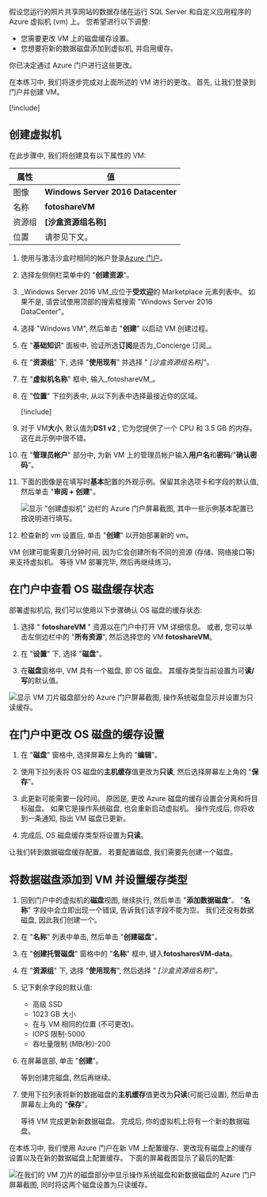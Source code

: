 
假设您运行的照片共享网站的数据存储在运行 SQL Server 和自定义应用程序的 Azure 虚拟机 (vm) 上。 您希望进行以下调整:

- 您需要更改 VM 上的磁盘缓存设置。
- 您想要将新的数据磁盘添加到虚拟机, 并启用缓存。

你已决定通过 Azure 门户进行这些更改。

在本练习中, 我们将逐步完成对上面所述的 VM 进行的更改。 首先, 让我们登录到门户并创建 VM。

[!include[](../../../includes/azure-sandbox-activate.md)]

## <a name="create-a-virtual-machine"></a>创建虚拟机

在此步骤中, 我们将创建具有以下属性的 VM:

| 属性        | 值   |
|-----------------|---------|
| 图像           | **Windows Server 2016 Datacenter** |
| 名称            | **fotoshareVM** |
| 资源组  |   **<rgn>[沙盒资源组名称]</rgn>** |
| 位置        | 请参见下文。 |

1. 使用与激活沙盒时相同的帐户登录[Azure 门户](https://portal.azure.com/learn.docs.microsoft.com?azure-portal=true)。

1. 选择左侧侧栏菜单中的 "**创建资源**"。

1. _Windows Server 2016 VM_应位于**受欢迎**的 Marketplace 元素列表中。 如果不是, 请尝试使用顶部的搜索框搜索 "Windows Server 2016 DataCenter"。

1. 选择 "Windows VM", 然后单击 "**创建**" 以启动 VM 创建过程。

1. 在 "**基础知识**" 面板中, 验证所选**订阅**是否为_Concierge 订阅_。

1. 在 "**资源组**" 下, 选择 "**使用现有**" 并选择 " _<rgn>[沙盒资源组名称]</rgn>_"。

1. 在 "**虚拟机名称**" 框中, 输入_fotoshareVM_。

1. 在 "**位置**" 下拉列表中, 从以下列表中选择最接近你的区域。

    [!include[](../../../includes/azure-sandbox-regions-first-mention-note-friendly.md)]

1. 对于 VM**大小**, 默认值为**DS1 v2** , 它为您提供了一个 CPU 和 3.5 GB 的内存。 这在此示例中很不错。

1. 在 "**管理员帐户**" 部分中, 为新 VM 上的管理员帐户输入**用户名**和**密码**/"**确认密码**"。

1. 下面的图像是在填写时**基本**配置的外观示例。保留其余选项卡和字段的默认值, 然后单击 "**审阅 + 创建**"。

    ![显示 "创建虚拟机" 边栏的 Azure 门户屏幕截图, 其中一些示例基本配置已按说明进行填写。](../media/4-basics-vm.png)

1. 检查新的 vm 设置后, 单击 "**创建**" 以开始部署新的 vm。

VM 创建可能需要几分钟时间, 因为它会创建所有不同的资源 (存储、网络接口等) 来支持虚拟机。 等待 VM 部署完毕, 然后再继续练习。

## <a name="view-os-disk-cache-status-in-the-portal"></a>在门户中查看 OS 磁盘缓存状态

部署虚拟机后, 我们可以使用以下步骤确认 OS 磁盘的缓存状态:

1. 选择 " **fotoshareVM** " 资源以在门户中打开 VM 详细信息。 或者, 您可以单击左侧边栏中的 "**所有资源**", 然后选择您的 VM **fotoshareVM**。

1. 在 "**设置**" 下, 选择 "**磁盘**"。

1. 在**磁盘**窗格中, VM 具有一个磁盘, 即 OS 磁盘。 其缓存类型当前设置为可**读/写**的默认值。

![显示 VM 刀片磁盘部分的 Azure 门户屏幕截图, 操作系统磁盘显示并设置为只读缓存。](../media/4-os-disk-rw.PNG)

## <a name="change-the-cache-settings-of-the-os-disk-in-the-portal"></a>在门户中更改 OS 磁盘的缓存设置

1. 在 "**磁盘**" 窗格中, 选择屏幕左上角的 "**编辑**"。

1. 使用下拉列表将 OS 磁盘的**主机缓存**值更改为**只读**, 然后选择屏幕左上角的 "**保存**"。

1. 此更新可能需要一段时间。 原因是, 更改 Azure 磁盘的缓存设置会分离和将目标磁盘。 如果它是操作系统磁盘, 也会重新启动虚拟机。 操作完成后, 你将收到一条通知, 指出 VM 磁盘已更新。

1. 完成后, OS 磁盘缓存类型将设置为**只读**。

让我们转到数据磁盘缓存配置。 若要配置磁盘, 我们需要先创建一个磁盘。

## <a name="add-a-data-disk-to-the-vm-and-set-caching-type"></a>将数据磁盘添加到 VM 并设置缓存类型

1. 回到门户中的虚拟机的**磁盘**视图, 继续执行, 然后单击 "**添加数据磁盘**"。 "**名称**" 字段中会立即出现一个错误, 告诉我们该字段不能为空。 我们还没有数据磁盘, 因此我们创建一个。

1. 在 "**名称**" 列表中单击, 然后单击 "**创建磁盘**"。

1. 在 "**创建托管磁盘**" 窗格中的 "**名称**" 框中, 键入**fotosharesVM-data**。

1. 在 "**资源组**" 下, 选择 "**使用现有**", 然后选择 " _<rgn>[沙盒资源组名称]</rgn>_"。

1. 记下剩余字段的默认值:
    - 高级 SSD
    - 1023 GB 大小
    - 在与 VM 相同的位置 (不可更改)。
    - IOPS 限制-5000
    - 吞吐量限制 (MB/秒)-200

1. 在屏幕底部, 单击 "**创建**"。

    等到创建完磁盘, 然后再继续。

1. 使用下拉列表将新的数据磁盘的**主机缓存**值更改为**只读**(可能已设置), 然后单击屏幕左上角的 "**保存**"。

    等待 VM 完成更新新数据磁盘。 完成后, 你的虚拟机上将有一个新的数据磁盘。

在本练习中, 我们使用 Azure 门户在新 VM 上配置缓存、更改现有磁盘上的缓存设置以及在新的数据磁盘上配置缓存。 下面的屏幕截图显示了最后的配置:

![在我们的 VM 刀片的磁盘部分中显示操作系统磁盘和新数据磁盘的 Azure 门户屏幕截图, 同时将这两个磁盘设置为只读缓存。](../media/disks-final-config-portal.PNG)

